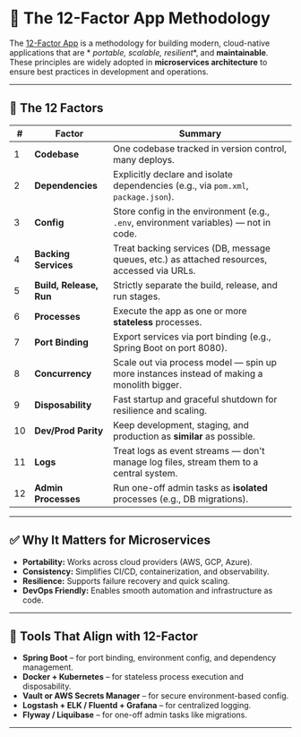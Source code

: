 # 🚀 The 12-Factor App Methodology

The [12-Factor App](https://12factor.net/) is a methodology for building modern, cloud-native applications that are *
*portable, scalable, resilient**, and **maintainable**. These principles are widely adopted in **microservices
architecture** to ensure best practices in development and operations.

---

## 🧱 The 12 Factors

| #  | Factor                  | Summary                                                                                     |
|----|-------------------------|---------------------------------------------------------------------------------------------|
| 1  | **Codebase**            | One codebase tracked in version control, many deploys.                                      |
| 2  | **Dependencies**        | Explicitly declare and isolate dependencies (e.g., via `pom.xml`, `package.json`).          |
| 3  | **Config**              | Store config in the environment (e.g., `.env`, environment variables) — not in code.        |
| 4  | **Backing Services**    | Treat backing services (DB, message queues, etc.) as attached resources, accessed via URLs. |
| 5  | **Build, Release, Run** | Strictly separate the build, release, and run stages.                                       |
| 6  | **Processes**           | Execute the app as one or more **stateless** processes.                                     |
| 7  | **Port Binding**        | Export services via port binding (e.g., Spring Boot on port 8080).                          |
| 8  | **Concurrency**         | Scale out via process model — spin up more instances instead of making a monolith bigger.   |
| 9  | **Disposability**       | Fast startup and graceful shutdown for resilience and scaling.                              |
| 10 | **Dev/Prod Parity**     | Keep development, staging, and production as **similar** as possible.                       |
| 11 | **Logs**                | Treat logs as event streams — don't manage log files, stream them to a central system.      |
| 12 | **Admin Processes**     | Run one-off admin tasks as **isolated** processes (e.g., DB migrations).                    |

---

## ✅ Why It Matters for Microservices

- **Portability:** Works across cloud providers (AWS, GCP, Azure).
- **Consistency:** Simplifies CI/CD, containerization, and observability.
- **Resilience:** Supports failure recovery and quick scaling.
- **DevOps Friendly:** Enables smooth automation and infrastructure as code.

---

## 🔧 Tools That Align with 12-Factor

- **Spring Boot** – for port binding, environment config, and dependency management.
- **Docker + Kubernetes** – for stateless process execution and disposability.
- **Vault or AWS Secrets Manager** – for secure environment-based config.
- **Logstash + ELK / Fluentd + Grafana** – for centralized logging.
- **Flyway / Liquibase** – for one-off admin tasks like migrations.

---